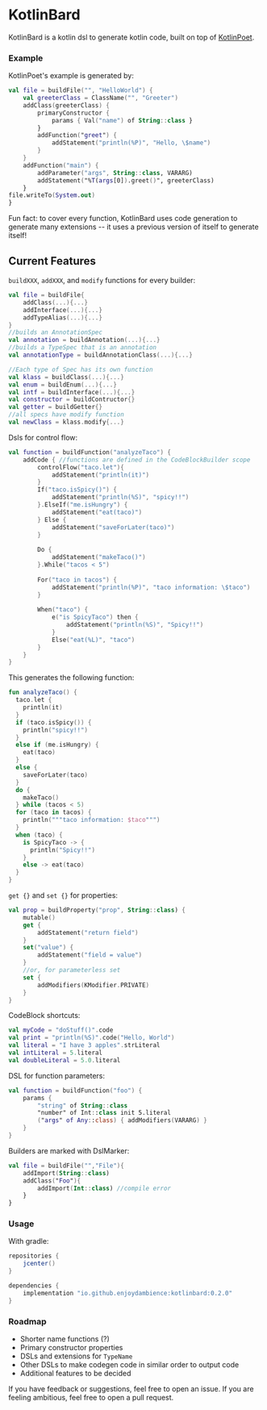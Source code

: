 # KotlinBard

KotlinBard is a kotlin dsl to generate kotlin code, built on top of [KotlinPoet](https://github.com/square/kotlinpoet).

### Example
KotlinPoet's example is generated by:
```kotlin
val file = buildFile("", "HelloWorld") {
    val greeterClass = ClassName("", "Greeter")
    addClass(greeterClass) {
        primaryConstructor {
            params { Val("name") of String::class }
        }
        addFunction("greet") {
            addStatement("println(%P)", "Hello, \$name")
        }
    }
    addFunction("main") {
        addParameter("args", String::class, VARARG)
        addStatement("%T(args[0]).greet()", greeterClass)
    }
file.writeTo(System.out)
}
```

Fun fact: to cover every function, KotlinBard uses code generation to generate many extensions -- it uses a previous version of itself to generate itself!

## Current Features
`buildXXX`, `addXXX`, and `modify` functions for every builder:
```kotlin
val file = buildFile{
    addClass(...){...}
    addInterface(...){...}
    addTypeAlias(...){...}
}
//builds an AnnotationSpec
val annotation = buildAnnotation(...){...}
//builds a TypeSpec that is an annotation
val annotationType = buildAnnotationClass(...){...}

//Each type of Spec has its own function
val klass = buildClass(...){...}
val enum = buildEnum(...){...}
val intf = buildInterface(...){...}
val constructor = buildContructor{}
val getter = buildGetter{}
//all specs have modify function
val newClass = klass.modify{...}
```
Dsls for control flow:
```kotlin
val function = buildFunction("analyzeTaco") {
    addCode { //functions are defined in the CodeBlockBuilder scope
        controlFlow("taco.let"){
            addStatement("println(it)")
        }
        If("taco.isSpicy()") {
            addStatement("println(%S)", "spicy!!")
        }.ElseIf("me.isHungry") {
            addStatement("eat(taco)")
        } Else {
            addStatement("saveForLater(taco)")
        }
        
        Do {
            addStatement("makeTaco()")
        }.While("tacos < 5")
        
        For("taco in tacos") {
            addStatement("println(%P)", "taco information: \$taco")
        }
        
        When("taco") {
            e("is SpicyTaco") then {
                addStatement("println(%S)", "Spicy!!")
            }
            Else("eat(%L)", "taco")
        }
    }
}
```
This generates the following function:
```kotlin
fun analyzeTaco() {
  taco.let {
    println(it)
  }
  if (taco.isSpicy()) {
    println("spicy!!")
  }
  else if (me.isHungry) {
    eat(taco)
  }
  else {
    saveForLater(taco)
  }
  do {
    makeTaco()
  } while (tacos < 5)
  for (taco in tacos) {
    println("""taco information: $taco""")
  }
  when (taco) {
    is SpicyTaco -> {
      println("Spicy!!")
    }
    else -> eat(taco)
  }
}
```
`get {}` and `set {}` for properties:
```kotlin
val prop = buildProperty("prop", String::class) {
    mutable()
    get {
        addStatement("return field")
    }
    set("value") {
        addStatement("field = value")
    }
    //or, for parameterless set
    set {
        addModifiers(KModifier.PRIVATE)
    }
}
```
CodeBlock shortcuts:
```kotlin
val myCode = "doStuff()".code
val print = "println(%S)".code("Hello, World")
val literal = "I have 3 apples".strLiteral
val intLiteral = 5.literal
val doubleLiteral = 5.0.literal
```
DSL for function parameters:
```kotlin
val function = buildFunction("foo") {
    params {
        "string" of String::class
        "number" of Int::class init 5.literal
        ("args" of Any::class) { addModifiers(VARARG) }
    }
}
```
Builders are marked with DslMarker:
```kotlin
val file = buildFile("","File"){
    addImport(String::class)
    addClass("Foo"){
        addImport(Int::class) //compile error
    }
}
```


### Usage

With gradle:
```groovy
repositories {
    jcenter()
}

dependencies {
    implementation "io.github.enjoydambience:kotlinbard:0.2.0"
}
```

### Roadmap
- Shorter name functions (?)
- Primary constructor properties
- DSLs and extensions for `TypeName`
- Other DSLs to make codegen code in similar order to output code
- Additional features to be decided

If you have feedback or suggestions, feel free to open an issue.
If you are feeling ambitious, feel free to open a pull request.
